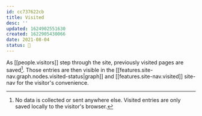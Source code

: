 ```yaml
---
id: cc737622cb
title: Visited
desc: ''
updated: 1624902551630
created: 1622905430066
date: 2021-08-04
status: 🌿
---
```


As [[people.visitors]] step through the site, previously visited pages are saved[^no-worries]. Those entries are then visible in the [[features.site-nav.graph.nodes.visited-status|graph]] and [[features.site-nav.visited]] site-nav for the visitor's convenience.

[^no-worries]: No data is collected or sent anywhere else. Visited entries are only saved locally to the visitor's browser.
